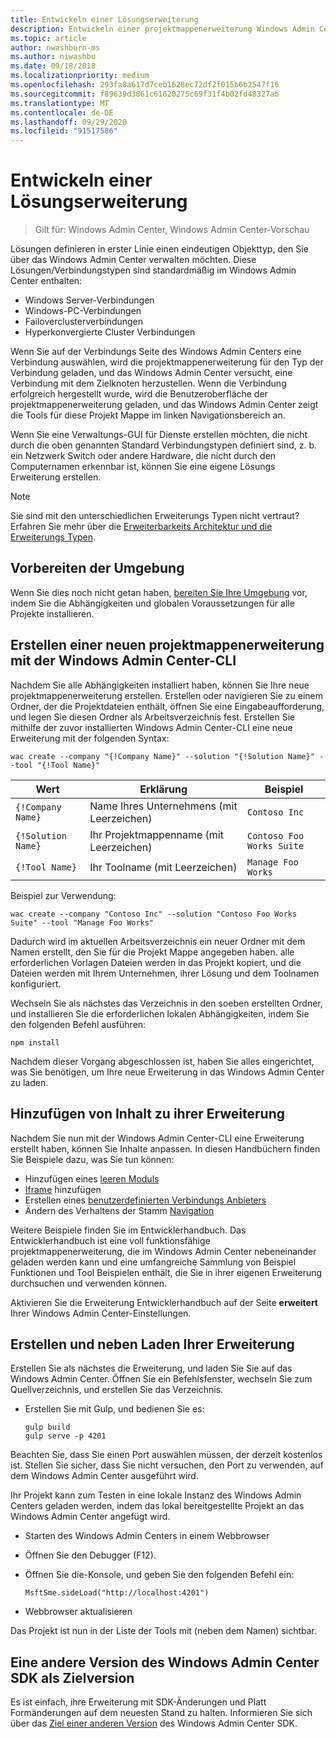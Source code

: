 ```yaml
---
title: Entwickeln einer Lösungserweiterung
description: Entwickeln einer projektmappenerweiterung Windows Admin Center SDK (Project Honolulu)
ms.topic: article
author: nwashburn-ms
ms.author: niwashbu
ms.date: 09/18/2018
ms.localizationpriority: medium
ms.openlocfilehash: 293fa8a617d7ceb1628ec72df2f015b6b2547f16
ms.sourcegitcommit: f89639d3861c61620275c69f31f4b02fd48327ab
ms.translationtype: MT
ms.contentlocale: de-DE
ms.lasthandoff: 09/29/2020
ms.locfileid: "91517586"
---
```

# <a name="develop-a-solution-extension"></a>Entwickeln einer Lösungserweiterung

>Gilt für: Windows Admin Center, Windows Admin Center-Vorschau

Lösungen definieren in erster Linie einen eindeutigen Objekttyp, den Sie über das Windows Admin Center verwalten möchten.  Diese Lösungen/Verbindungstypen sind standardmäßig im Windows Admin Center enthalten:

* Windows Server-Verbindungen
* Windows-PC-Verbindungen
* Failoverclusterverbindungen
* Hyperkonvergierte Cluster Verbindungen

Wenn Sie auf der Verbindungs Seite des Windows Admin Centers eine Verbindung auswählen, wird die projektmappenerweiterung für den Typ der Verbindung geladen, und das Windows Admin Center versucht, eine Verbindung mit dem Zielknoten herzustellen. Wenn die Verbindung erfolgreich hergestellt wurde, wird die Benutzeroberfläche der projektmappenerweiterung geladen, und das Windows Admin Center zeigt die Tools für diese Projekt Mappe im linken Navigationsbereich an.

Wenn Sie eine Verwaltungs-GUI für Dienste erstellen möchten, die nicht durch die oben genannten Standard Verbindungstypen definiert sind, z. b. ein Netzwerk Switch oder andere Hardware, die nicht durch den Computernamen erkennbar ist, können Sie eine eigene Lösungs Erweiterung erstellen.

> [!NOTE]
> Sie sind mit den unterschiedlichen Erweiterungs Typen nicht vertraut? Erfahren Sie mehr über die [Erweiterbarkeits Architektur und die Erweiterungs Typen](understand-extensions.md).

## <a name="prepare-your-environment"></a>Vorbereiten der Umgebung

Wenn Sie dies noch nicht getan haben, [bereiten Sie Ihre Umgebung](prepare-development-environment.md) vor, indem Sie die Abhängigkeiten und globalen Voraussetzungen für alle Projekte installieren.

## <a name="create-a-new-solution-extension-with-the-windows-admin-center-cli"></a>Erstellen einer neuen projektmappenerweiterung mit der Windows Admin Center-CLI ##

Nachdem Sie alle Abhängigkeiten installiert haben, können Sie Ihre neue projektmappenerweiterung erstellen.  Erstellen oder navigieren Sie zu einem Ordner, der die Projektdateien enthält, öffnen Sie eine Eingabeaufforderung, und legen Sie diesen Ordner als Arbeitsverzeichnis fest.  Erstellen Sie mithilfe der zuvor installierten Windows Admin Center-CLI eine neue Erweiterung mit der folgenden Syntax:

```
wac create --company "{!Company Name}" --solution "{!Solution Name}" --tool "{!Tool Name}"
```

| Wert | Erklärung | Beispiel |
| ----- | ----------- | ------- |
| ```{!Company Name}``` | Name Ihres Unternehmens (mit Leerzeichen) | ```Contoso Inc``` |
| ```{!Solution Name}``` | Ihr Projektmappenname (mit Leerzeichen) | ```Contoso Foo Works Suite``` |
| ```{!Tool Name}``` | Ihr Toolname (mit Leerzeichen) | ```Manage Foo Works``` |

Beispiel zur Verwendung:

```
wac create --company "Contoso Inc" --solution "Contoso Foo Works Suite" --tool "Manage Foo Works"
```

Dadurch wird im aktuellen Arbeitsverzeichnis ein neuer Ordner mit dem Namen erstellt, den Sie für die Projekt Mappe angegeben haben. alle erforderlichen Vorlagen Dateien werden in das Projekt kopiert, und die Dateien werden mit Ihrem Unternehmen, ihrer Lösung und dem Toolnamen konfiguriert.

Wechseln Sie als nächstes das Verzeichnis in den soeben erstellten Ordner, und installieren Sie die erforderlichen lokalen Abhängigkeiten, indem Sie den folgenden Befehl ausführen:

```
npm install
```

Nachdem dieser Vorgang abgeschlossen ist, haben Sie alles eingerichtet, was Sie benötigen, um Ihre neue Erweiterung in das Windows Admin Center zu laden.

## <a name="add-content-to-your-extension"></a>Hinzufügen von Inhalt zu ihrer Erweiterung

Nachdem Sie nun mit der Windows Admin Center-CLI eine Erweiterung erstellt haben, können Sie Inhalte anpassen.  In diesen Handbüchern finden Sie Beispiele dazu, was Sie tun können:

- Hinzufügen eines [leeren Moduls](guides/add-module.md)
- [Iframe](guides/add-iframe.md) hinzufügen
- Erstellen eines [benutzerdefinierten Verbindungs Anbieters](guides/create-connection-provider.md)
- Ändern des Verhaltens der Stamm [Navigation](guides/modify-root-navigation.md)

Weitere Beispiele finden Sie im Entwicklerhandbuch. Das Entwicklerhandbuch ist eine voll funktionsfähige projektmappenerweiterung, die im Windows Admin Center nebeneinander geladen werden kann und eine umfangreiche Sammlung von Beispiel Funktionen und Tool Beispielen enthält, die Sie in ihrer eigenen Erweiterung durchsuchen und verwenden können. 

Aktivieren Sie die Erweiterung Entwicklerhandbuch auf der Seite **erweitert** Ihrer Windows Admin Center-Einstellungen. 

## <a name="build-and-side-load-your-extension"></a>Erstellen und neben Laden Ihrer Erweiterung

Erstellen Sie als nächstes die Erweiterung, und laden Sie Sie auf das Windows Admin Center.  Öffnen Sie ein Befehlsfenster, wechseln Sie zum Quellverzeichnis, und erstellen Sie das Verzeichnis.

* Erstellen Sie mit Gulp, und bedienen Sie es:

    ```
    gulp build
    gulp serve -p 4201
    ```

Beachten Sie, dass Sie einen Port auswählen müssen, der derzeit kostenlos ist. Stellen Sie sicher, dass Sie nicht versuchen, den Port zu verwenden, auf dem Windows Admin Center ausgeführt wird.

Ihr Projekt kann zum Testen in eine lokale Instanz des Windows Admin Centers geladen werden, indem das lokal bereitgestellte Projekt an das Windows Admin Center angefügt wird.

* Starten des Windows Admin Centers in einem Webbrowser
* Öffnen Sie den Debugger (F12).
* Öffnen Sie die-Konsole, und geben Sie den folgenden Befehl ein:

    ```
    MsftSme.sideLoad("http://localhost:4201")
    ```

*   Webbrowser aktualisieren

Das Projekt ist nun in der Liste der Tools mit (neben dem Namen) sichtbar.

## <a name="target-a-different-version-of-the-windows-admin-center-sdk"></a>Eine andere Version des Windows Admin Center SDK als Zielversion

Es ist einfach, ihre Erweiterung mit SDK-Änderungen und Platt Formänderungen auf dem neuesten Stand zu halten.  Informieren Sie sich über das [Ziel einer anderen Version](target-sdk-version.md) des Windows Admin Center SDK.